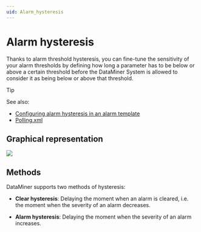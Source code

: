 ```yaml
---
uid: Alarm_hysteresis
---
```


# Alarm hysteresis

Thanks to alarm threshold hysteresis, you can fine-tune the sensitivity of your alarm thresholds by defining how long a parameter has to be below or above a certain threshold before the DataMiner System is allowed to consider it as being below or above that threshold.

> [!TIP]
> See also:
> - [Configuring alarm hysteresis in an alarm template](xref:Configuring_alarm_templates#configuring-alarm-hysteresis-in-an-alarm-template)
> - [Polling.xml](xref:Polling_xml#pollingxml)

## Graphical representation

![](~/user-guide/images/hysteresis.jpg)

## Methods

DataMiner supports two methods of hysteresis:

- **Clear hysteresis**: Delaying the moment when an alarm is cleared, i.e. the moment when the severity of an alarm decreases.

- **Alarm hysteresis**: Delaying the moment when the severity of an alarm increases.
